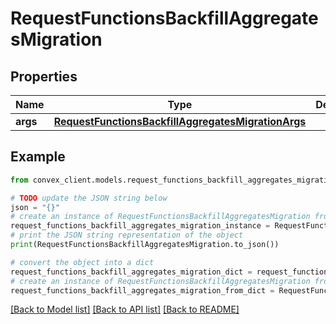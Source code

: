 # RequestFunctionsBackfillAggregatesMigration


## Properties

Name | Type | Description | Notes
------------ | ------------- | ------------- | -------------
**args** | [**RequestFunctionsBackfillAggregatesMigrationArgs**](RequestFunctionsBackfillAggregatesMigrationArgs.md) |  | 

## Example

```python
from convex_client.models.request_functions_backfill_aggregates_migration import RequestFunctionsBackfillAggregatesMigration

# TODO update the JSON string below
json = "{}"
# create an instance of RequestFunctionsBackfillAggregatesMigration from a JSON string
request_functions_backfill_aggregates_migration_instance = RequestFunctionsBackfillAggregatesMigration.from_json(json)
# print the JSON string representation of the object
print(RequestFunctionsBackfillAggregatesMigration.to_json())

# convert the object into a dict
request_functions_backfill_aggregates_migration_dict = request_functions_backfill_aggregates_migration_instance.to_dict()
# create an instance of RequestFunctionsBackfillAggregatesMigration from a dict
request_functions_backfill_aggregates_migration_from_dict = RequestFunctionsBackfillAggregatesMigration.from_dict(request_functions_backfill_aggregates_migration_dict)
```
[[Back to Model list]](../README.md#documentation-for-models) [[Back to API list]](../README.md#documentation-for-api-endpoints) [[Back to README]](../README.md)


